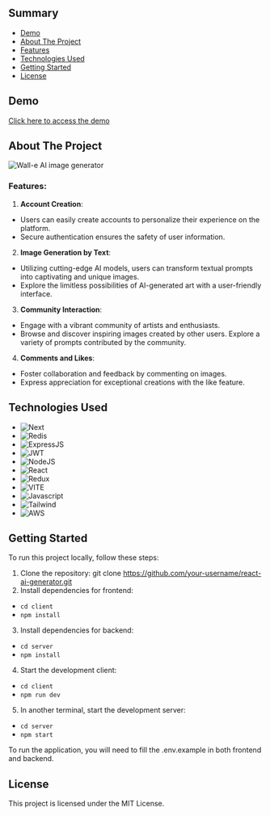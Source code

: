 ## Summary
- [Demo](#demo)
- [About The Project](#about-the-project)
- [Features](#features)
- [Technologies Used](#technologies-used)
- [Getting Started](#getting-started)
- [License](#license)

## Demo

[Click here to access the demo](https://wall-e.pedrofuziwara.com/)

## About The Project

![Wall-e AI image generator](https://i.imgur.com/6a7gE2E.png)

### Features:
1. **Account Creation**:
- Users can easily create accounts to personalize their experience on the platform.
- Secure authentication ensures the safety of user information.
2. **Image Generation by Text**:
- Utilizing cutting-edge AI models, users can transform textual prompts into captivating and unique images.
- Explore the limitless possibilities of AI-generated art with a user-friendly interface.
3. **Community Interaction**:
- Engage with a vibrant community of artists and enthusiasts.
- Browse and discover inspiring images created by other users.
Explore a variety of prompts contributed by the community.
4. **Comments and Likes**:
- Foster collaboration and feedback by commenting on images.
- Express appreciation for exceptional creations with the like feature.

## Technologies Used
- ![Next](https://img.shields.io/badge/MongoDB-4EA94B?style=for-the-badge&logo=mongodb&logoColor=white)
- ![Redis](https://img.shields.io/badge/redis-%23DD0031.svg?&style=for-the-badge&logo=redis&logoColor=white)
- ![ExpressJS](https://img.shields.io/badge/Express%20js-000000?style=for-the-badge&logo=express&logoColor=white)
- ![JWT](https://img.shields.io/badge/JWT-000000?style=for-the-badge&logo=JSON%20web%20tokens&logoColor=white)
- ![NodeJS](https://img.shields.io/badge/Node%20js-339933?style=for-the-badge&logo=nodedotjs&logoColor=white)
- ![React](https://img.shields.io/badge/React-20232A?style=for-the-badge&logo=react&logoColor=61DAFB)
- ![Redux](https://img.shields.io/badge/Redux-593D88?style=for-the-badge&logo=redux&logoColor=white)
- ![VITE](https://img.shields.io/badge/Vite-B73BFE?style=for-the-badge&logo=vite&logoColor=FFD62E)
- ![Javascript](https://img.shields.io/badge/JavaScript-323330?style=for-the-badge&logo=javascript&logoColor=F7DF1E)
- ![Tailwind](https://img.shields.io/badge/Tailwind_CSS-38B2AC?style=for-the-badge&logo=tailwind-css&logoColor=white)
- ![AWS](https://img.shields.io/badge/Amazon_AWS-FF9900?style=for-the-badge&logo=amazonaws&logoColor=white)

## Getting Started

To run this project locally, follow these steps:

1. Clone the repository: git clone https://github.com/your-username/react-ai-generator.git
2. Install dependencies for frontend:
  - `cd client`
  - `npm install`
3. Install dependencies for backend:
  - `cd server`
  - `npm install`
4. Start the development client:
  - `cd client`
  - `npm run dev`
5. In another terminal, start the development server:
  - `cd server`
  - `npm start`

To run the application, you will need to fill the .env.example in both frontend and backend.

## License

This project is licensed under the MIT License.
